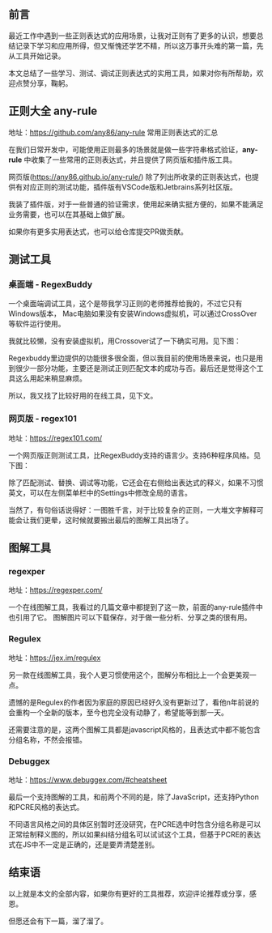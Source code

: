 ## 前言
最近工作中遇到一些正则表达式的应用场景，让我对正则有了更多的认识，想要总结记录下学习和应用所得，但又惭愧还学艺不精，所以这万事开头难的第一篇，先从工具开始记录。

本文总结了一些学习、测试、调试正则表达式的实用工具，如果对你有所帮助，欢迎点赞分享，鞠躬。

## 正则大全 any-rule
地址：https://github.com/any86/any-rule 常用正则表达式的汇总

在我们日常开发中，可能使用正则最多的场景就是做一些字符串格式验证，**any-rule** 中收集了一些常用的正则表达式，并且提供了网页版和插件版工具。

网页版(https://any86.github.io/any-rule/) 除了列出所收录的正则表达式，也提供有对应正则的测试功能，插件版有VSCode版和Jetbrains系列社区版。

我装了插件版，对于一些普通的验证需求，使用起来确实挺方便的，如果不能满足业务需要，也可以在其基础上做扩展。

如果你有更多实用表达式，也可以给仓库提交PR做贡献。

## 测试工具
### 桌面端 - RegexBuddy 
一个桌面端调试工具，这个是带我学习正则的老师推荐给我的，不过它只有Windows版本，
Mac电脑如果没有安装Windows虚拟机，可以通过CrossOver等软件运行使用。

我就比较懒，没有安装虚拟机，用Crossover试了一下确实可用。见下图：

Regexbuddy里边提供的功能很多很全面，但以我目前的使用场景来说，也只是用到很少一部分功能，主要还是测试正则匹配文本的成功与否。最后还是觉得这个工具这么用起来稍显麻烦。

所以，我又找了比较好用的在线工具，见下文。

### 网页版 - regex101
地址：https://regex101.com/

一个网页版正则测试工具，比RegexBuddy支持的语言少。支持6种程序风格。见下图：

除了匹配测试、替换、调试等功能，它还会在右侧给出表达式的释义，如果不习惯英文，可以在左侧菜单栏中的Settings中修改全局的语言。

当然了，有句俗话说得好：一图胜千言，对于比较复杂的正则，一大堆文字解释可能会让我们更晕，这时候就要搬出最后的图解工具出场了。

## 图解工具
### regexper
地址：https://regexper.com/  

一个在线图解工具，我看过的几篇文章中都提到了这一款，前面的any-rule插件中也引用了它。
图解图片可以下载保存，对于做一些分析、分享之类的很有用。

### Regulex
地址：https://jex.im/regulex 

另一款在线图解工具，我个人更习惯使用这个，图解分布相比上一个会更美观一点。

遗憾的是Regulex的作者因为家庭的原因已经好久没有更新过了，看他n年前说的会重构一个全新的版本，至今也完全没有动静了，希望能等到那一天。

还需要注意的是，这两个图解工具都是javascript风格的，且表达式中都不能包含分组名称，不然会报错。

### Debuggex
地址：https://www.debuggex.com/#cheatsheet

最后一个支持图解的工具，和前两个不同的是，除了JavaScript，还支持Python和PCRE风格的表达式。

不同语言风格之间的具体区别暂时还没研究，在PCRE选中时包含分组名称是可以正常绘制释义图的，所以如果纠结分组名可以试试这个工具，但基于PCRE的表达式在JS中不一定是正确的，还是要弄清楚差别。


## 结束语
以上就是本文的全部内容，如果你有更好的工具推荐，欢迎评论推荐或分享，感恩。

但愿还会有下一篇，溜了溜了。
